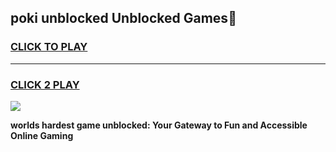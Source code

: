 
## poki unblocked Unblocked Games👋
<h3>
<a href="https://premium.freeplayer.one?title=poki_unblocked&ref=16F">CLICK TO PLAY</a></h3>
<hr>

<h3>
<a href="https://premium.freeplayer.one?title=poki_unblocked&ref=16F">CLICK 2 PLAY</a>
  
</h3>

<a href="https://premium.freeplayer.one?title=poki_unblocked&ref=16F/"><img src="https://clearcache.store/games.png"></a>


**worlds hardest game unblocked: Your Gateway to Fun and Accessible Online Gaming**
